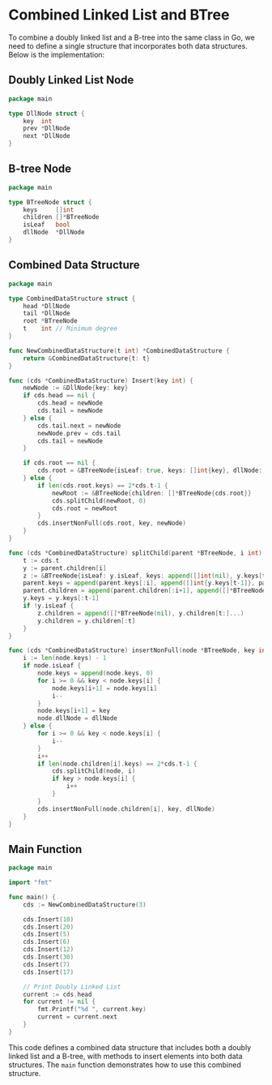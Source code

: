 # Combined Linked List and BTree

To combine a doubly linked list and a B-tree into the same class in Go, we need to define a single structure that incorporates both data structures. Below is the implementation:

## Doubly Linked List Node

```go
package main

type DllNode struct {
    key  int
    prev *DllNode
    next *DllNode
}
```

## B-tree Node

```go
package main

type BTreeNode struct {
    keys     []int
    children []*BTreeNode
    isLeaf   bool
    dllNode  *DllNode
}
```

## Combined Data Structure

```go
package main

type CombinedDataStructure struct {
    head *DllNode
    tail *DllNode
    root *BTreeNode
    t    int // Minimum degree
}

func NewCombinedDataStructure(t int) *CombinedDataStructure {
    return &CombinedDataStructure{t: t}
}

func (cds *CombinedDataStructure) Insert(key int) {
    newNode := &DllNode{key: key}
    if cds.head == nil {
        cds.head = newNode
        cds.tail = newNode
    } else {
        cds.tail.next = newNode
        newNode.prev = cds.tail
        cds.tail = newNode
    }

    if cds.root == nil {
        cds.root = &BTreeNode{isLeaf: true, keys: []int{key}, dllNode: newNode}
    } else {
        if len(cds.root.keys) == 2*cds.t-1 {
            newRoot := &BTreeNode{children: []*BTreeNode{cds.root}}
            cds.splitChild(newRoot, 0)
            cds.root = newRoot
        }
        cds.insertNonFull(cds.root, key, newNode)
    }
}

func (cds *CombinedDataStructure) splitChild(parent *BTreeNode, i int) {
    t := cds.t
    y := parent.children[i]
    z := &BTreeNode{isLeaf: y.isLeaf, keys: append([]int(nil), y.keys[t:]...)}
    parent.keys = append(parent.keys[:i], append([]int{y.keys[t-1]}, parent.keys[i:]...)...)
    parent.children = append(parent.children[:i+1], append([]*BTreeNode{z}, parent.children[i+1:]...)...)
    y.keys = y.keys[:t-1]
    if !y.isLeaf {
        z.children = append([]*BTreeNode(nil), y.children[t:]...)
        y.children = y.children[:t]
    }
}

func (cds *CombinedDataStructure) insertNonFull(node *BTreeNode, key int, dllNode *DllNode) {
    i := len(node.keys) - 1
    if node.isLeaf {
        node.keys = append(node.keys, 0)
        for i >= 0 && key < node.keys[i] {
            node.keys[i+1] = node.keys[i]
            i--
        }
        node.keys[i+1] = key
        node.dllNode = dllNode
    } else {
        for i >= 0 && key < node.keys[i] {
            i--
        }
        i++
        if len(node.children[i].keys) == 2*cds.t-1 {
            cds.splitChild(node, i)
            if key > node.keys[i] {
                i++
            }
        }
        cds.insertNonFull(node.children[i], key, dllNode)
    }
}
```

## Main Function

```go
package main

import "fmt"

func main() {
    cds := NewCombinedDataStructure(3)

    cds.Insert(10)
    cds.Insert(20)
    cds.Insert(5)
    cds.Insert(6)
    cds.Insert(12)
    cds.Insert(30)
    cds.Insert(7)
    cds.Insert(17)

    // Print Doubly Linked List
    current := cds.head
    for current != nil {
        fmt.Printf("%d ", current.key)
        current = current.next
    }
}
```

This code defines a combined data structure that includes both a doubly linked list and a B-tree, with methods to insert elements into both data structures. The `main` function demonstrates how to use this combined structure.